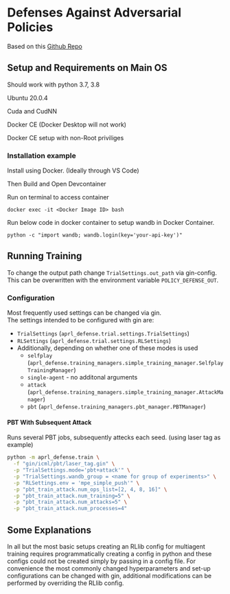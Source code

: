 # Defenses Against Adversarial Policies

Based on this [Github Repo](https://github.com/HumanCompatibleAI/reducing-exploitability/tree/icml)

## Setup and Requirements on Main OS

Should work with python 3.7, 3.8

Ubuntu 20.0.4

Cuda and CudNN

Docker CE (Docker Desktop will not work)

Docker CE setup with non-Root priviliges

### Installation example

Install using Docker. (Ideally through VS Code)

Then Build and Open Devcontainer


Run on terminal to access container
```
docker exec -it <Docker Image ID> bash

```



Run below code in docker container to setup wandb in Docker Container.

```
python -c "import wandb; wandb.login(key='your-api-key')"

```


## Running Training

To change the output path change `TrialSettings.out_path` via gin-config.
This can be overwritten with the environment variable `POLICY_DEFENSE_OUT`.

### Configuration

Most frequently used settings can be changed via gin.  
The settings intended to be configured with gin are:
- `TrialSettings` (`aprl_defense.trial.settings.TrialSettings`)
- `RLSettings` (`aprl_defense.trial.settings.RLSettings`)
- Additionally, depending on whether one of these modes is used
    - `selfplay` (`aprl_defense.training_managers.simple_training_manager.SelfplayTrainingManager`)
    - `single-agent` - no additonal arguments
    - `attack` (`aprl_defense.training_managers.simple_training_manager.AttackManager`)
    - `pbt` (`aprl_defense.training_managers.pbt_manager.PBTManager`)


#### PBT With Subsequent Attack

Runs several PBT jobs, subsequently attecks each seed. (using laser tag as example)

```bash
python -m aprl_defense.train \
  -f "gin/icml/pbt/laser_tag.gin" \
  -p "TrialSettings.mode='pbt+attack'" \
  -p "TrialSettings.wandb_group = <name for group of experiments>" \
  -p "RLSettings.env = 'mpe_simple_push'" \
  -p "pbt_train_attack.num_ops_list=[2, 4, 8, 16]" \
  -p "pbt_train_attack.num_training=5" \
  -p "pbt_train_attack.num_attacks=5" \
  -p "pbt_train_attack.num_processes=4"
```


## Some Explanations

In all but the most basic setups creating an RLlib config for multiagent training requires programmatically creating a config in python and
these configs could not be created simply by passing in a config file.
For convenience the most commonly changed hyperparameters and set-up configurations can be changed with gin, additional modifications can be
performed by overriding the RLlib config.

